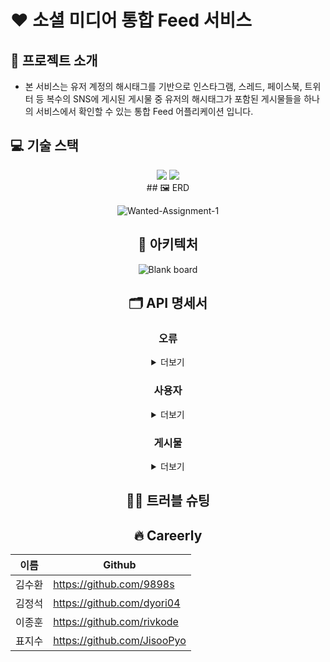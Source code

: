 # ❤️ 소셜 미디어 통합 Feed 서비스

## 🌟 프로젝트 소개

- 본 서비스는 유저 계정의 해시태그를 기반으로 인스타그램, 스레드, 페이스북, 트위터 등 복수의 SNS에 게시된 게시물 중 유저의 해시태그가 포함된 게시물들을 하나의 서비스에서 확인할 수 있는 통합 Feed
  어플리케이션 입니다.

## 💻 기술 스택
<div align=center> 
  <img src="https://img.shields.io/badge/java-007396?style=for-the-badge&logo=java&logoColor=white"> 
  <img src="https://img.shields.io/badge/mysql-4479A1?style=for-the-badge&logo=mysql&logoColor=white">
  <br>
## 🖼 ERD

![Wanted-Assignment-1](https://github.com/Wanted-Internship-Team-Careerly/SNS-Integration-Feed-Service/assets/46531692/678f1f27-70e4-4127-8f90-382b94098337)

## 📐 아키텍처

![Blank board](https://github.com/Wanted-Internship-Team-Careerly/SNS-Integration-Feed-Service/assets/46531692/06ae2bc7-621f-4a9d-bdb9-837022f694bc)

## 🗂 API 명세서

### 오류

<details>
<summary>더보기</summary>
예외가 발생했을 때, 본문에 해당 문제를 기술한 JSON 객체가 담겨있습니다.

| Path            | Type     | Description |
|-----------------|----------|-------------|
| `statusCode`    | `int`    | 상태 코드       |
| `statusMessage` | `String` | 상태 메세지      |

예를 들어, 이미 가입된 계정이 존재할 경우 다음과 같은 응답을 받게 됩니다.

``` http request
{
  "statusCode": "400",
  "statusMessage": "이미 존재하는 사용자입니다."
}
```

</details>

### 사용자

<details>
<summary>더보기</summary>

> 사용자 리소스는 회원 가입, 로그인을 할 때 사용됩니다.

### 가입

`POST` 요청을 사용해서 새 계정을 등록할 수 있습니다.

#### Request fields

| Path       | Type     | Description |
|------------|----------|-------------|
| `account`  | `String` | 계정          |
| `email`    | `String` | 이메일         |
| `password` | `String` | 비밀번호        |

#### Example request

``` http request
{
  "account": "test",
  "email": "test@test.com",
  "password": "test1234"
}
```

#### Response fields

| Path            | Type     | Description |
|-----------------|----------|-------------|
| `statusCode`    | `int`    | 상태 코드       |
| `statusMessage` | `String` | 상태 메세지      |

#### Example response

``` http request
{
  "statusCode": "200",
  "statusMessage": "회원 가입 완료"
}
```

</details>

### 게시물

<details>
<summary>더보기</summary>

> 게시물 리소스는 목록, 상세보기, 좋아요, 공유, 통계를 확인 할 때 사용됩니다.

### 목록

`GET` 요청을 사용해서 게시물 목록을 확인할 수 있습니다.

#### Parameter fields

| Path         | Type     | Description |
|--------------|----------|-------------|
| `hashtag`    | `String` | 해시태그        |
| `type`       | `String` | 타입          |
| `order_by`   | `String` | 정렬 기준       |
| `sort_by`    | `String` | 정렬 순서       |
| `search_by`  | `String` | 검색 기준       |
| `search`     | `String` | 검색 키워드      |
| `page_count` | `int`    | 페이지당 게시물 갯수 |
| `page`       | `int`    | 조회 하려는 페이지  |

#### Example request

> /api/posts/search_by=title&search=제목

#### Response fields

| Path         | Type            | Description |
|--------------|-----------------|-------------|
| `postId`     | `String`        | 게시물 고유 인식값  |
| `type`       | `String`        | 게시물 게시 유형   |
| `title`      | `String`        | 게시물 제목      |
| `content`    | `String`        | 게시물 내용      |
| `hashtag`    | `String`        | 게시물 태그      |
| `viewCount`  | `Long`          | 게시글 조회 수    |
| `likeCount`  | `Long`          | 게시글 좋아요 수   |
| `shareCount` | `Long`          | 게시글 공유 수    |
| `createdAt`  | `LocalDateTime` | 게시글 생성일자    |
| `updatedAt`  | `LocalDateTime` | 게시글 수정일자    |

#### Example response

``` http request
{
  "data": [
    {
      "postId": "12345",
      "type": "facebook",
      "title": "맛집 추천",
      "content": "성수동에 위치한 최고의...",
      "hashtag": "맛집",
      "viewCount": 500,
      "likeCount": 100,
      "shareCount": 50,
      "createdAt": "2023-10-25 12:00:00",
      "updatedAt": "2023-10-25 12:00:00"
    }
  ],
  "page_count": 10,
  "page": 0
}
```

### 상세보기

`GET` 요청을 사용해서 게시물을 상세하게 확인할 수 있습니다.

#### PathVariable fields

| Path     | Type     | Description |
|----------|----------|-------------|
| `postId` | `String` | 게시물 고유 인식값  |

#### Example request

> /api/post/{postId}

#### Response fields

| Path         | Type            | Description |
|--------------|-----------------|-------------|
| `postId`     | `String`        | 게시물 고유 인식값  |
| `type`       | `String`        | 게시물 게시 유형   |
| `title`      | `String`        | 게시물 제목      |
| `content`    | `String`        | 게시물 내용      |
| `hashtag`    | `String`        | 게시물 태그      |
| `viewCount`  | `Long`          | 게시글 조회 수    |
| `likeCount`  | `Long`          | 게시글 좋아요 수   |
| `shareCount` | `Long`          | 게시글 공유 수    |
| `createdAt`  | `LocalDateTime` | 게시글 생성일자    |
| `updatedAt`  | `LocalDateTime` | 게시글 수정일자    |

#### Example response

``` http request
{
  "postId": "12345",
  "type": "facebook",
  "title": "맛집 추천",
  "content": "성수동에 위치한 최고의...",
  "hashtag": "맛집",
  "viewCount": 500,
  "likeCount": 100,
  "shareCount": 50,
  "createdAt": "2023-10-25 12:00:00",
  "updatedAt": "2023-10-25 12:00:00"
}
```

### 좋아요

`POST` 요청을 사용해서 게시물 좋아요를 할 수 있습니다.

#### Pathvariable fields

| Path     | Type     | Description |
|----------|----------|-------------|
| `postId` | `String` | 게시물 고유 인식값  |

#### Example request

> /api/post/like/{postId}

#### Response fields

| Path      | Type     | Description |
|-----------|----------|-------------|
| `message` | `String` | 응답 메세지      |

#### Example response

``` http request
{
  "message": "페이스북 게시물 좋아요 완료"
}
```

### 공유

`POST` 요청을 사용해서 게시물 공유 할 수 있습니다.

#### Pathvariable fields

| Path     | Type     | Description |
|----------|----------|-------------|
| `postId` | `String` | 게시물 고유 인식값  |

#### Example request

> /api/post/share/{postId}

#### Response fields

| Path      | Type     | Description |
|-----------|----------|-------------|
| `message` | `String` | 응답 메세지      |

#### Example response

``` http request
{
  "message": "페이스북 게시물 공유 완료"
}
```

### 통계

`GET` 요청을 사용해서 게시물 통계를 확인할 수 있습니다.

#### Parameter fields

| Path      | Type     | Description                                |
|-----------|----------|--------------------------------------------|
| `hashtag` | `String` | 해시태그                                       |
| `type`    | `String` | date, hour                                 |
| `start`   | `Date`   | 조회 기준 시작일                                  |
| `end`     | `Date`   | 정렬 기준 마지막일                                 |
| `value`   | `String` | count, view_count, like_count, share_count |

#### Example request

> /api/posts/statics?hashtag=사과&type=date

#### Example response

``` http request
{
  "header": {
    "code": 200,
    "message": "SUCCESS"
  },
  "body": {
    "count" : {
      "2023-10-01":0, 
      "2023-10-02":5
    }
  }
}
```

</details>

## 😵‍💫 트러블 슈팅

## 🔥 Careerly

| 이름  | Github                      |
|-----|-----------------------------|
| 김수환 | https://github.com/9898s    |
| 김정석 | https://github.com/dyori04  |
| 이종훈 | https://github.com/rivkode  |
| 표지수 | https://github.com/JisooPyo |
